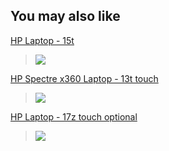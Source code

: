 ## You may also like
[HP Laptop - 15t](https://store.hp.com/us/en/pdp/hp-laptop-15t-7fq32av-1)
>![](https://ssl-product-images.www8-hp.com/digmedialib/prodimg/lowres/c06321464.png
)<br>


[HP Spectre x360 Laptop - 13t touch](https://store.hp.com/us/en/pdp/hp-spectre-laptop-13t-4fj31av-1)
>![](https://ssl-product-images.www8-hp.com/digmedialib/prodimg/lowres/c06145073.png)<br>



[HP Laptop - 17z touch optional](https://store.hp.com/us/en/pdp/hp-laptop-17z-touch-optional-3qb09av-1)
>![](https://ssl-product-images.www8-hp.com/digmedialib/prodimg/lowres/c05966371.png)<br>
